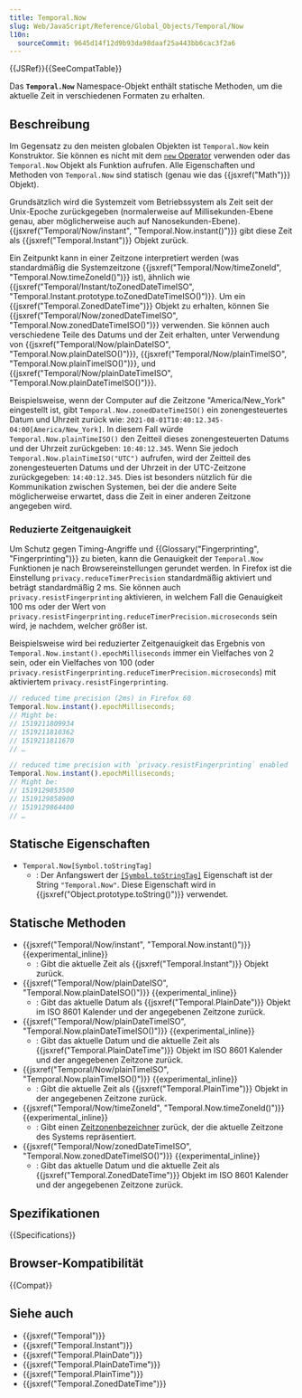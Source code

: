 ```yaml
---
title: Temporal.Now
slug: Web/JavaScript/Reference/Global_Objects/Temporal/Now
l10n:
  sourceCommit: 9645d14f12d9b93da98daaf25a443bb6cac3f2a6
---
```


{{JSRef}}{{SeeCompatTable}}

Das **`Temporal.Now`** Namespace-Objekt enthält statische Methoden, um die aktuelle Zeit in verschiedenen Formaten zu erhalten.

## Beschreibung

Im Gegensatz zu den meisten globalen Objekten ist `Temporal.Now` kein Konstruktor. Sie können es nicht mit dem [`new` Operator](/de/docs/Web/JavaScript/Reference/Operators/new) verwenden oder das `Temporal.Now` Objekt als Funktion aufrufen. Alle Eigenschaften und Methoden von `Temporal.Now` sind statisch (genau wie das {{jsxref("Math")}} Objekt).

Grundsätzlich wird die Systemzeit vom Betriebssystem als Zeit seit der Unix-Epoche zurückgegeben (normalerweise auf Millisekunden-Ebene genau, aber möglicherweise auch auf Nanosekunden-Ebene). {{jsxref("Temporal/Now/instant", "Temporal.Now.instant()")}} gibt diese Zeit als {{jsxref("Temporal.Instant")}} Objekt zurück.

Ein Zeitpunkt kann in einer Zeitzone interpretiert werden (was standardmäßig die Systemzeitzone {{jsxref("Temporal/Now/timeZoneId", "Temporal.Now.timeZoneId()")}} ist), ähnlich wie {{jsxref("Temporal/Instant/toZonedDateTimeISO", "Temporal.Instant.prototype.toZonedDateTimeISO()")}}. Um ein {{jsxref("Temporal.ZonedDateTime")}} Objekt zu erhalten, können Sie {{jsxref("Temporal/Now/zonedDateTimeISO", "Temporal.Now.zonedDateTimeISO()")}} verwenden. Sie können auch verschiedene Teile des Datums und der Zeit erhalten, unter Verwendung von {{jsxref("Temporal/Now/plainDateISO", "Temporal.Now.plainDateISO()")}}, {{jsxref("Temporal/Now/plainTimeISO", "Temporal.Now.plainTimeISO()")}}, und {{jsxref("Temporal/Now/plainDateTimeISO", "Temporal.Now.plainDateTimeISO()")}}.

Beispielsweise, wenn der Computer auf die Zeitzone "America/New_York" eingestellt ist, gibt `Temporal.Now.zonedDateTimeISO()` ein zonengesteuertes Datum und Uhrzeit zurück wie: `2021-08-01T10:40:12.345-04:00[America/New_York]`. In diesem Fall würde `Temporal.Now.plainTimeISO()` den Zeitteil dieses zonengesteuerten Datums und der Uhrzeit zurückgeben: `10:40:12.345`. Wenn Sie jedoch `Temporal.Now.plainTimeISO("UTC")` aufrufen, wird der Zeitteil des zonengesteuerten Datums und der Uhrzeit in der UTC-Zeitzone zurückgegeben: `14:40:12.345`. Dies ist besonders nützlich für die Kommunikation zwischen Systemen, bei der die andere Seite möglicherweise erwartet, dass die Zeit in einer anderen Zeitzone angegeben wird.

### Reduzierte Zeitgenauigkeit

Um Schutz gegen Timing-Angriffe und {{Glossary("Fingerprinting", "Fingerprinting")}} zu bieten, kann die Genauigkeit der `Temporal.Now` Funktionen je nach Browsereinstellungen gerundet werden. In Firefox ist die Einstellung `privacy.reduceTimerPrecision` standardmäßig aktiviert und beträgt standardmäßig 2 ms. Sie können auch `privacy.resistFingerprinting` aktivieren, in welchem Fall die Genauigkeit 100 ms oder der Wert von `privacy.resistFingerprinting.reduceTimerPrecision.microseconds` sein wird, je nachdem, welcher größer ist.

Beispielsweise wird bei reduzierter Zeitgenauigkeit das Ergebnis von `Temporal.Now.instant().epochMilliseconds` immer ein Vielfaches von 2 sein, oder ein Vielfaches von 100 (oder `privacy.resistFingerprinting.reduceTimerPrecision.microseconds`) mit aktiviertem `privacy.resistFingerprinting`.

```js
// reduced time precision (2ms) in Firefox 60
Temporal.Now.instant().epochMilliseconds;
// Might be:
// 1519211809934
// 1519211810362
// 1519211811670
// …

// reduced time precision with `privacy.resistFingerprinting` enabled
Temporal.Now.instant().epochMilliseconds;
// Might be:
// 1519129853500
// 1519129858900
// 1519129864400
// …
```

## Statische Eigenschaften

- `Temporal.Now[Symbol.toStringTag]`
  - : Der Anfangswert der [`[Symbol.toStringTag]`](/de/docs/Web/JavaScript/Reference/Global_Objects/Symbol/toStringTag) Eigenschaft ist der String `"Temporal.Now"`. Diese Eigenschaft wird in {{jsxref("Object.prototype.toString()")}} verwendet.

## Statische Methoden

- {{jsxref("Temporal/Now/instant", "Temporal.Now.instant()")}} {{experimental_inline}}
  - : Gibt die aktuelle Zeit als {{jsxref("Temporal.Instant")}} Objekt zurück.
- {{jsxref("Temporal/Now/plainDateISO", "Temporal.Now.plainDateISO()")}} {{experimental_inline}}
  - : Gibt das aktuelle Datum als {{jsxref("Temporal.PlainDate")}} Objekt im ISO 8601 Kalender und der angegebenen Zeitzone zurück.
- {{jsxref("Temporal/Now/plainDateTimeISO", "Temporal.Now.plainDateTimeISO()")}} {{experimental_inline}}
  - : Gibt das aktuelle Datum und die aktuelle Zeit als {{jsxref("Temporal.PlainDateTime")}} Objekt im ISO 8601 Kalender und der angegebenen Zeitzone zurück.
- {{jsxref("Temporal/Now/plainTimeISO", "Temporal.Now.plainTimeISO()")}} {{experimental_inline}}
  - : Gibt die aktuelle Zeit als {{jsxref("Temporal.PlainTime")}} Objekt in der angegebenen Zeitzone zurück.
- {{jsxref("Temporal/Now/timeZoneId", "Temporal.Now.timeZoneId()")}} {{experimental_inline}}
  - : Gibt einen [Zeitzonenbezeichner](/de/docs/Web/JavaScript/Reference/Global_Objects/Temporal/ZonedDateTime#time_zones_and_offsets) zurück, der die aktuelle Zeitzone des Systems repräsentiert.
- {{jsxref("Temporal/Now/zonedDateTimeISO", "Temporal.Now.zonedDateTimeISO()")}} {{experimental_inline}}
  - : Gibt das aktuelle Datum und die aktuelle Zeit als {{jsxref("Temporal.ZonedDateTime")}} Objekt im ISO 8601 Kalender und der angegebenen Zeitzone zurück.

## Spezifikationen

{{Specifications}}

## Browser-Kompatibilität

{{Compat}}

## Siehe auch

- {{jsxref("Temporal")}}
- {{jsxref("Temporal.Instant")}}
- {{jsxref("Temporal.PlainDate")}}
- {{jsxref("Temporal.PlainDateTime")}}
- {{jsxref("Temporal.PlainTime")}}
- {{jsxref("Temporal.ZonedDateTime")}}
